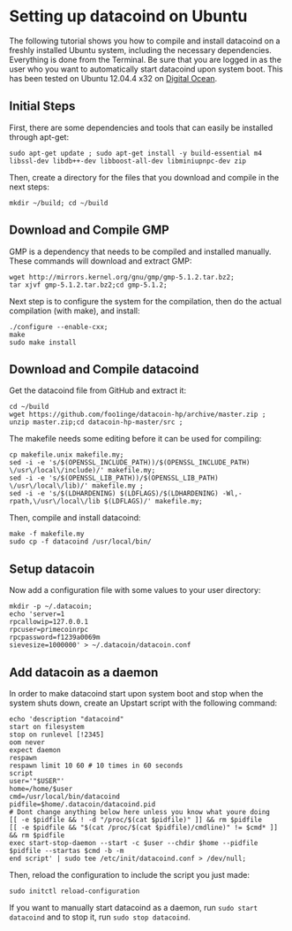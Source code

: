 Setting up datacoind on Ubuntu
==============================

The following tutorial shows you how to compile and install datacoind on a freshly installed Ubuntu system, including the necessary dependencies. Everything is done from the Terminal. Be sure that you are logged in as the user who you want to automatically start datacoind upon system boot. This has been tested on Ubuntu 12.04.4 x32 on [Digital Ocean](http://digitalocean.com).

Initial Steps
-------------

First, there are some dependencies and tools that can easily be installed through apt-get:

    sudo apt-get update ; sudo apt-get install -y build-essential m4 libssl-dev libdb++-dev libboost-all-dev libminiupnpc-dev zip

Then, create a directory for the files that you download and compile in the next steps:

    mkdir ~/build; cd ~/build

Download and Compile GMP
------------------------

GMP is a dependency that needs to be compiled and installed manually. These commands will download and extract GMP:

    wget http://mirrors.kernel.org/gnu/gmp/gmp-5.1.2.tar.bz2;
    tar xjvf gmp-5.1.2.tar.bz2;cd gmp-5.1.2;

Next step is to configure the system for the compilation, then do the actual compilation (with make), and install:

    ./configure --enable-cxx;
    make
    sudo make install

Download and Compile datacoind
------------------------------

Get the datacoind file from GitHub and extract it:

    cd ~/build
    wget https://github.com/foo1inge/datacoin-hp/archive/master.zip ;
    unzip master.zip;cd datacoin-hp-master/src ;

The makefile needs some editing before it can be used for compiling:

    cp makefile.unix makefile.my;
    sed -i -e 's/$(OPENSSL_INCLUDE_PATH))/$(OPENSSL_INCLUDE_PATH) \/usr\/local\/include)/' makefile.my;
    sed -i -e 's/$(OPENSSL_LIB_PATH))/$(OPENSSL_LIB_PATH) \/usr\/local\/lib)/' makefile.my ;
    sed -i -e 's/$(LDHARDENING) $(LDFLAGS)/$(LDHARDENING) -Wl,-rpath,\/usr\/local\/lib $(LDFLAGS)/' makefile.my;

Then, compile and install datacoind:

    make -f makefile.my
    sudo cp -f datacoind /usr/local/bin/

Setup datacoin
--------------

Now add a configuration file with some values to your user directory:

    mkdir -p ~/.datacoin;
    echo 'server=1
    rpcallowip=127.0.0.1
    rpcuser=primecoinrpc
    rpcpassword=f1239a0069m
    sievesize=1000000' > ~/.datacoin/datacoin.conf

Add datacoin as a daemon
------------------------

In order to make datacoind start upon system boot and stop when the system shuts down, create an Upstart script with the following command:

    echo 'description "datacoind"
    start on filesystem
    stop on runlevel [!2345]
    oom never
    expect daemon
    respawn
    respawn limit 10 60 # 10 times in 60 seconds
    script
    user='"$USER"'
    home=/home/$user
    cmd=/usr/local/bin/datacoind
    pidfile=$home/.datacoin/datacoind.pid
    # Dont change anything below here unless you know what youre doing
    [[ -e $pidfile && ! -d "/proc/$(cat $pidfile)" ]] && rm $pidfile
    [[ -e $pidfile && "$(cat /proc/$(cat $pidfile)/cmdline)" != $cmd* ]] && rm $pidfile
    exec start-stop-daemon --start -c $user --chdir $home --pidfile $pidfile --startas $cmd -b -m
    end script' | sudo tee /etc/init/datacoind.conf > /dev/null;

Then, reload the configuration to include the script you just made:

    sudo initctl reload-configuration

If you want to manually start datacoind as a daemon, run `sudo start datacoind` and to stop it, run `sudo stop datacoind`.

